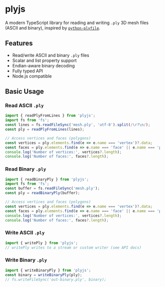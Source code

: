 # plyjs

A modern TypeScript library for reading and writing `.ply` 3D mesh files (ASCII and binary), inspired by [`python-plyfile`](https://github.com/dranjan/python-plyfile).

## Features

- Read/write ASCII and binary `.ply` files
- Scalar and list property support
- Endian-aware binary decoding
- Fully typed API
- Node.js compatible

## Basic Usage


### Read ASCII `.ply`
```ts
import { readPlyFromLines } from 'plyjs';
import fs from 'fs';
const lines = fs.readFileSync('mesh.ply', 'utf-8').split(/\r?\n/);
const ply = readPlyFromLines(lines);

// Access vertices and faces (polygons)
const vertices = ply.elements.find(e => e.name === 'vertex')?.data;
const faces = ply.elements.find(e => e.name === 'face' || e.name === 'polygon')?.data;
console.log('Number of vertices:', vertices?.length);
console.log('Number of faces:', faces?.length);
```


### Read Binary `.ply`
```ts
import { readBinaryPly } from 'plyjs';
import fs from 'fs';
const buffer = fs.readFileSync('mesh.ply');
const ply = readBinaryPly(buffer);

// Access vertices and faces (polygons)
const vertices = ply.elements.find(e => e.name === 'vertex')?.data;
const faces = ply.elements.find(e => e.name === 'face' || e.name === 'polygon')?.data;
console.log('Number of vertices:', vertices?.length);
console.log('Number of faces:', faces?.length);
```

### Write ASCII `.ply`
```ts
import { writePly } from 'plyjs';
// writePly writes to a stream or custom writer (see API docs)
```

### Write Binary `.ply`
```ts
import { writeBinaryPly } from 'plyjs';
const binary = writeBinaryPly(ply);
// fs.writeFileSync('out-binary.ply', binary);
```